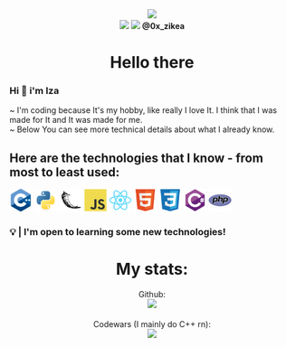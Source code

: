 <div id="header" align="center">
  <img src="https://media.giphy.com/media/v1.Y2lkPTc5MGI3NjExbm85ODRhNTdwYzhjZDl4YjJxenRmMng5cHI0dGI0YXE0NHc5aGp6bCZlcD12MV9pbnRlcm5hbF9naWZfYnlfaWQmY3Q9Zw/L1R1tvI9svkIWwpVYr/giphy.gif" width="500"/><br/>
  <a href="https://twitter.com/izabe_xa" target="_blank"><img src="https://img.shields.io/badge/twitter - link - black" /></a>
  <img src='https://img.shields.io/badge/discord:  - purple' onclick=""/> 
  <b>@0x_zikea</b>
  <h1>Hello there</h1>
</div>

<div id="abtMe" align="left">
  <h3>Hi 👋 i'm Iza</h3>
  <p>
    ~ I'm coding because It's my hobby, like really I love It. I think that I was made for It and It was made for me. <br/>
    ~ Below You can see more technical details about what I already know.
  </p>

  <h2>Here are the technologies that I know - from most to least used: </h2>
  <div id="known-tech">
    <img src="https://github.com/devicons/devicon/blob/master/icons/cplusplus/cplusplus-original.svg" width="40" height="40"/>   
    <img src="https://github.com/devicons/devicon/blob/master/icons/python/python-original.svg" width="40" height="40"/>
    <img src="https://github.com/devicons/devicon/blob/master/icons/flask/flask-original.svg" width="40" height="40"/>
    <img src="https://github.com/devicons/devicon/blob/master/icons/javascript/javascript-original.svg" width="40" height="40"/>
    <img src="https://github.com/devicons/devicon/blob/master/icons/react/react-original.svg" width="40" height="40"/>
    <img src="https://github.com/devicons/devicon/blob/master/icons/html5/html5-original.svg" width="40" height="40"/>
    <img src="https://github.com/devicons/devicon/blob/master/icons/css3/css3-original.svg" width="40" height="40"/>
    <img src="https://github.com/devicons/devicon/blob/master/icons/csharp/csharp-original.svg" width="40" height="40"/>
    <img src="https://github.com/devicons/devicon/blob/master/icons/php/php-original.svg" width="40" height="40"/>
  </div>
  
  <h3>💡 | I'm open to learning some new technologies! </h3>
 
</div>

<div id='stats' align="center">
  <h1>My stats:</h1>
  Github: <br>
  <img src="https://github-readme-stats.vercel.app/api/top-langs/?username=IzabelaxKo&layout=compact&theme=vision-friendly-dark"> <br><br>
  Codewars (I mainly do C++ rn): <br>
  <img src="https://www.codewars.com/users/IzabelaxKo/badges/large"> <br>
  
</div>
